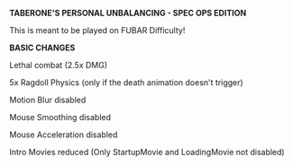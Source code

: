 **TABERONE'S PERSONAL UNBALANCING - SPEC OPS EDITION**

This is meant to be played on FUBAR Difficulty!

**BASIC CHANGES**

Lethal combat (2.5x DMG)

5x Ragdoll Physics (only if the death animation doesn't trigger)

Motion Blur disabled

Mouse Smoothing disabled

Mouse Acceleration disabled

Intro Movies reduced (Only StartupMovie and LoadingMovie not disabled)
